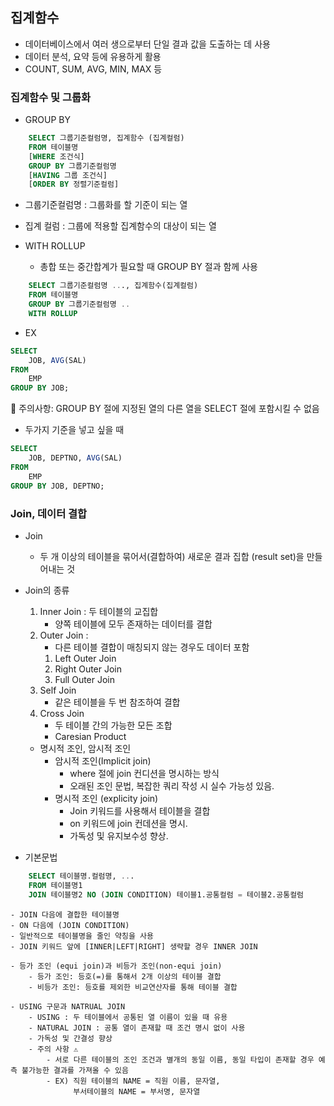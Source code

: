 ## 집계함수
- 데이터베이스에서 여러 생으로부터 단일 결과 값을 도출하는 데 사용 
- 데이터 분석, 요약 등에 유용하게 활용
- COUNT, SUM, AVG, MIN, MAX 등

### 집계함수 및 그룹화 
- GROUP BY 
``` SQL
    SELECT 그룹기준컬럼명, 집계함수 (집계컬럼)
    FROM 테이블명
    [WHERE 조건식]
    GROUP BY 그룹기준컬럼명
    [HAVING 그룹 조건식]
    [ORDER BY 정렬기준컬럼]
```
- 그룹기준컬럼명 : 그룹화를 할 기준이 되는 열
- 집계 컬럼 : 그룹에 적용할 집계함수의 대상이 되는 열 

- WITH ROLLUP
    - 총합 또는 중간합계가 필요할 때 GROUP BY 절과 함께 사용
``` SQL
    SELECT 그룹기준컬럼명 ..., 집계함수(집계컬럼)
    FROM 테이블명
    GROUP BY 그룹기준컬럼명 ..
    WITH ROLLUP
```    
 
- EX
``` SQL
SELECT 
    JOB, AVG(SAL)
FROM
    EMP
GROUP BY JOB;
``` 

📌 주의사항: GROUP BY 절에 지정된 열의 다른 열을 SELECT 절에 포함시킬 수 없음
- 두가지 기준을 넣고 싶을 때 
``` SQL
SELECT 
    JOB, DEPTNO, AVG(SAL)
FROM
    EMP
GROUP BY JOB, DEPTNO;
```

### Join, 데이터 결합
- Join 
   - 두 개 이상의 테이블을 묶어서(결합하여) 새로운 결과 집합 (result set)을 만들어내는 것 
- Join의 종류
    1. Inner Join : 두 테이블의 교집합
       - 양쪽 테이블에 모두 존재하는 데이터를 결합
    2. Outer Join :
       - 다른 테이블 결합이 매칭되지 않는 경우도 데이터 포함
       1. Left Outer Join
       2. Right Outer Join
       3. Full Outer Join
    3. Self Join
        - 같은 테이블을 두 번 참조하여 결합
    4. Cross Join 
        - 두 테이블 간의 가능한 모든 조합
        - Caresian Product
    - 명시적 조인, 암시적 조인
        - 암시적 조인(Implicit join)
            - where 절에 join 컨디션을 명시하는 방식
            - 오래된 조인 문법, 복잡한 쿼리 작성 시 실수 가능성 있음.
        - 명시적 조인 (explicity join)
           - Join 키워드를 사용해서 테이블을 결합
           - on 키워드에 join 컨데션을 명시. 
           - 가독성 및 유지보수성 향상.

- 기본문법 
```SQL
    SELECT 테이블명.컬럼명, ... 
    FROM 테이블명1
    JOIN 테이블명2 NO (JOIN CONDITION) 테이블1.공통컬럼 = 테이블2.공통컬럼
``` 
    - JOIN 다음에 결합한 테이블명
    - ON 다음에 (JOIN CONDITION)
    - 일반적으로 테이블명을 줄인 약칭을 사용
    - JOIN 키워드 앞에 [INNER|LEFT|RIGHT] 생략할 경우 INNER JOIN

    - 등가 조인 (equi join)과 비등가 조인(non-equi join)
        - 등가 조인: 등호(=)를 통해서 2개 이상의 테이블 결합
        - 비등가 조인: 등호를 제외한 비교연산자를 통해 테이블 결합 

    - USING 구문과 NATRUAL JOIN
        - USING : 두 테이블에서 공통된 열 이름이 있을 때 유용
        - NATURAL JOIN : 공통 열이 존재할 때 조건 명시 없이 사용
        - 가독성 및 간결성 향상
        - 주의 사항 ⚠
            - 서로 다른 테이블의 조인 조건과 별개의 동일 이름, 동일 타입이 존재할 경우 예측 불가능한 결과를 가져올 수 있음 
            - EX) 직원 테이블의 NAME = 직원 이름, 문자열, 
                  부서테이블의 NAME = 부서명, 문자열
                                         

